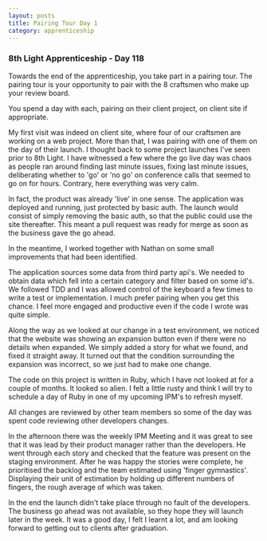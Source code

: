 ```yaml
---
layout: posts
title: Pairing Tour Day 1
category: apprenticeship
---
```

### 8th Light Apprenticeship - Day 118

Towards the end of the apprenticeship, you take part in a pairing tour. The pairing tour is your opportunity to pair with the 8 craftsmen who make up your review board.

<!--break--> 

You spend a day with each, pairing on their client project, on client site if appropriate. 

My first visit was indeed on client site, where four of our craftsmen are working on a web project. More than that, I was pairing with one of them on the day of their launch. I thought back to some project launches I've seen prior to 8th Light. I have witnessed a few where the go live day was chaos as people ran around finding last minute issues, fixing last minute issues, deliberating whether to 'go' or 'no go' on conference calls that seemed to go on for hours. Contrary, here everything was very calm. 

In fact, the product was already 'live' in one sense. The application was deployed and running, just protected by basic auth. The launch would consist of simply removing the basic auth, so that the public could use the site thereafter. This meant a pull request was ready for merge as soon as the business gave the go ahead. 

In the meantime, I worked together with Nathan on some small improvements that had been identified. 

The application sources some data from third party api's. We needed to obtain data which fell into a certain category and filter based on some id's. We followed TDD and I was allowed control of the keyboard a few times to write a test or implementation. I much prefer pairing when you get this chance. I feel more engaged and productive even if the code I wrote was quite simple. 

Along the way as we looked at our change in a test environment, we noticed that the website was showing an expansion button even if there were no details when expanded. We simply added a story for what we found, and fixed it straight away. It turned out that the condition surrounding the expansion was incorrect, so we just had to make one change.

The code on this project is written in Ruby, which I have not looked at for a couple of months. It looked so alien. I felt a little rusty and think I will try to schedule a day of Ruby in one of my upcoming IPM's to refresh myself.

All changes are reviewed by other team members so some of the day was spent code reviewing other developers changes.

In the afternoon there was the weekly IPM Meeting and it was great to see that it was lead by their product manager rather than the developers. He went through each story and checked that the feature was present on the staging environment. After he was happy the stories were complete, he prioritised the backlog and the team estimated using 'finger gymnastics'. Displaying their unit of estimation by holding up different numbers of fingers, the rough average of which was taken.

In the end the launch didn't take place through no fault of the developers. The business go ahead was not available, so they hope they will launch later in the week. It was a good day, I felt I learnt a lot, and am looking forward to getting out to clients after graduation.